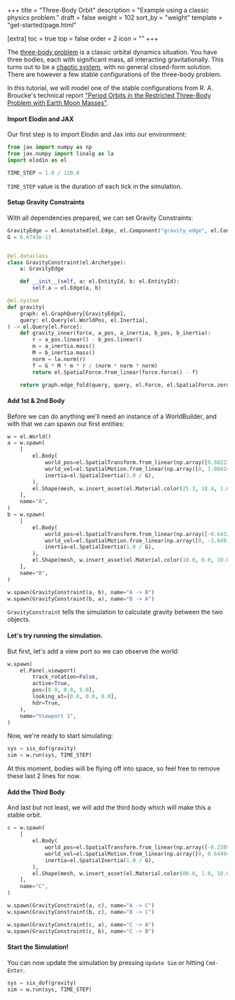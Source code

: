 +++
title = "Three-Body Orbit"
description = "Example using a classic physics problem."
draft = false
weight = 102
sort_by = "weight"
template = "get-started/page.html"

[extra]
toc = true
top = false
order = 2
icon = ""
+++

The [three-body problem](https://en.wikipedia.org/wiki/Three-body_problem) is a classic orbital dynamics situation.
You have three bodies, each with significant mass, all interacting gravitationally.
This turns out to be a [chaotic system](https://en.wikipedia.org/wiki/Chaos_theory), with no general closed-form solution. There are however
a few stable configurations of the three-body problem.

In this tutorial, we will model one of the stable configurations from
R. A. Broucke's technical report ["Period Orbits in the Restricted Three-Body Problem with Earth Moon Masses"](https://ntrs.nasa.gov/api/citations/19680013800/downloads/19680013800.pdf).

#### Import Elodin and JAX
Our first step is to import Elodin and Jax into our environment:
```python
from jax import numpy as np
from jax.numpy import linalg as la
import elodin as el

TIME_STEP = 1.0 / 120.0
```
`TIME_STEP` value is the duration of each tick in the simulation.

#### Setup Gravity Constraints
With all dependencies prepared, we can set Gravity Constraints:
```python
GravityEdge = el.Annotated[el.Edge, el.Component("gravity_edge", el.ComponentType.Edge)]
G = 6.6743e-11


@el.dataclass
class GravityConstraint(el.Archetype):
    a: GravityEdge

    def __init__(self, a: el.EntityId, b: el.EntityId):
        self.a = el.Edge(a, b)

@el.system
def gravity(
    graph: el.GraphQuery[GravityEdge],
    query: el.Query[el.WorldPos, el.Inertia],
) -> el.Query[el.Force]:
    def gravity_inner(force, a_pos, a_inertia, b_pos, b_inertia):
        r = a_pos.linear() - b_pos.linear()
        m = a_inertia.mass()
        M = b_inertia.mass()
        norm = la.norm(r)
        f = G * M * m * r / (norm * norm * norm)
        return el.SpatialForce.from_linear(force.force() - f)

    return graph.edge_fold(query, query, el.Force, el.SpatialForce.zero(), gravity_inner)
```

#### Add 1st & 2nd Body
Before we can do anything we'll need an instance of a WorldBuilder, and with that we can spawn our first entities:
```python
w = el.World()
a = w.spawn(
    [
        el.Body(
            world_pos=el.SpatialTransform.from_linear(np.array([0.8822391241, 0, 0])),
            world_vel=el.SpatialMotion.from_linear(np.array([0, 1.0042424155, 0])),
            inertia=el.SpatialInertia(1.0 / G),
        ),
        el.Shape(mesh, w.insert_asset(el.Material.color(25.3, 18.4, 1.0))),
    ],
    name="A",
)
b = w.spawn(
    [
        el.Body(
            world_pos=el.SpatialTransform.from_linear(np.array([-0.6432718586, 0, 0])),
            world_vel=el.SpatialMotion.from_linear(np.array([0, -1.6491842814, 0])),
            inertia=el.SpatialInertia(1.0 / G),
        ),
        el.Shape(mesh, w.insert_asset(el.Material.color(10.0, 0.0, 10.0))),
    ],
    name="B",
)

w.spawn(GravityConstraint(a, b), name="A -> B")
w.spawn(GravityConstraint(b, a), name="B -> A")
```

`GravityConstraint` tells the simulation to calculate gravity between the two objects.


#### Let's try running the simulation.
But first, let's add a view port so we can observe the world:
```python
w.spawn(
    el.Panel.viewport(
        track_rotation=False,
        active=True,
        pos=[0.0, 0.0, 5.0],
        looking_at=[0.0, 0.0, 0.0],
        hdr=True,
    ),
    name="Viewport 1",
)
```

Now, we're ready to start simulating:
```python
sys = six_dof(gravity)
sim = w.run(sys, TIME_STEP)
```
At this moment, bodies will be flying off into space, so feel free to remove these last 2 lines for now.

#### Add the Third Body
And last but not least, we will add the third body which will make this a stable orbit.
```python
c = w.spawn(
    [
        el.Body(
            world_pos=el.SpatialTransform.from_linear(np.array([-0.2389672654, 0, 0])),
            world_vel=el.SpatialMotion.from_linear(np.array([0, 0.6449418659, 0.0])),
            inertia=el.SpatialInertia(1.0 / G),
        ),
        el.Shape(mesh, w.insert_asset(el.Material.color(00.0, 1.0, 10.0))),
    ],
    name="C",
)

w.spawn(GravityConstraint(a, c), name="A -> C")
w.spawn(GravityConstraint(b, c), name="B -> C")

w.spawn(GravityConstraint(c, a), name="C -> A")
w.spawn(GravityConstraint(c, b), name="C -> B")
```

#### Start the Simulation!
You can now update the simulation by pressing `Update Sim` or hitting `Cmd-Enter`.
```python
sys = six_dof(gravity)
sim = w.run(sys, TIME_STEP)
```
